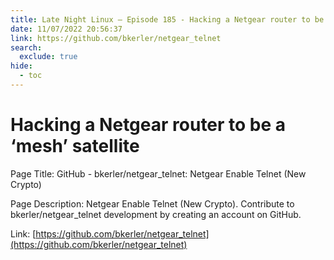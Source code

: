 ```yaml
---
title: Late Night Linux – Episode 185 - Hacking a Netgear router to be a ‘mesh’ satellite
date: 11/07/2022 20:56:37
link: https://github.com/bkerler/netgear_telnet
search:
  exclude: true
hide:
  - toc
---
```


# Hacking a Netgear router to be a ‘mesh’ satellite

Page Title: GitHub - bkerler/netgear_telnet: Netgear Enable Telnet (New Crypto)

Page Description: Netgear Enable Telnet (New Crypto). Contribute to bkerler/netgear_telnet development by creating an account on GitHub. 

Link: [https://github.com/bkerler/netgear_telnet](https://github.com/bkerler/netgear_telnet)